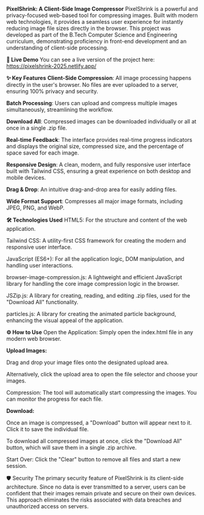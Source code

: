 **PixelShrink: A Client-Side Image Compressor**
PixelShrink is a powerful and privacy-focused web-based tool for compressing images. Built with modern web technologies, it provides a seamless user experience for instantly reducing image file sizes directly in the browser. This project was developed as part of the B.Tech Computer Science and Engineering curriculum, demonstrating proficiency in front-end development and an understanding of client-side processing.

**🚀 Live Demo**
You can see a live version of the project here: https://pixelshrink-2025.netlify.app/

**✨ Key Features**
**Client-Side Compression**: All image processing happens directly in the user's browser. No files are ever uploaded to a server, ensuring 100% privacy and security.

**Batch Processing**: Users can upload and compress multiple images simultaneously, streamlining the workflow.

**Download All**: Compressed images can be downloaded individually or all at once in a single .zip file.

**Real-time Feedback**: The interface provides real-time progress indicators and displays the original size, compressed size, and the percentage of space saved for each image.

**Responsive Design**: A clean, modern, and fully responsive user interface built with Tailwind CSS, ensuring a great experience on both desktop and mobile devices.

**Drag & Drop**: An intuitive drag-and-drop area for easily adding files.

**Wide Format Support**: Compresses all major image formats, including JPEG, PNG, and WebP.

**🛠️ Technologies Used**
HTML5: For the structure and content of the web application.

Tailwind CSS: A utility-first CSS framework for creating the modern and responsive user interface.

JavaScript (ES6+): For all the application logic, DOM manipulation, and handling user interactions.

browser-image-compression.js: A lightweight and efficient JavaScript library for handling the core image compression logic in the browser.

JSZip.js: A library for creating, reading, and editing .zip files, used for the "Download All" functionality.

particles.js: A library for creating the animated particle background, enhancing the visual appeal of the application.

**⚙️ How to Use**
Open the Application: Simply open the index.html file in any modern web browser.

**Upload Images:**

Drag and drop your image files onto the designated upload area.

Alternatively, click the upload area to open the file selector and choose your images.

Compression: The tool will automatically start compressing the images. You can monitor the progress for each file.

**Download:**

Once an image is compressed, a "Download" button will appear next to it. Click it to save the individual file.

To download all compressed images at once, click the "Download All" button, which will save them in a single .zip archive.

Start Over: Click the "Clear" button to remove all files and start a new session.

🛡️ Security
The primary security feature of PixelShrink is its client-side architecture. Since no data is ever transmitted to a server, users can be confident that their images remain private and secure on their own devices. This approach eliminates the risks associated with data breaches and unauthorized access on servers.

